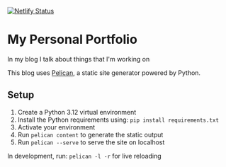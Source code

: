 [![Netlify Status](https://api.netlify.com/api/v1/badges/c69dfe8f-04b3-41d4-8598-55e4951df9e1/deploy-status)](https://app.netlify.com/sites/thomastartiere/deploys)

# My Personal Portfolio

In my blog I talk about things that I'm working on

This blog uses [Pelican](http://blog.getpelican.com/), a static site generator powered by Python.

## Setup

1. Create a Python 3.12 virtual environment
2. Install the Python requirements using: ```pip install requirements.txt```
3. Activate your environment
4. Run ```pelican content``` to generate the static output
5. Run ```pelican --serve``` to serve the site on localhost

In development, run: ```pelican -l -r``` for live reloading
